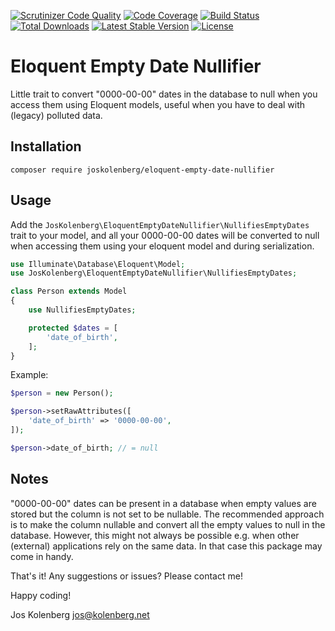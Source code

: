 [![Scrutinizer Code Quality](https://scrutinizer-ci.com/g/joskolenberg/eloquent-empty-date-nullifier/badges/quality-score.png?b=master)](https://scrutinizer-ci.com/g/joskolenberg/eloquent-empty-date-nullifier/?branch=master)
[![Code Coverage](https://scrutinizer-ci.com/g/joskolenberg/eloquent-empty-date-nullifier/badges/coverage.png?b=master)](https://scrutinizer-ci.com/g/joskolenberg/eloquent-empty-date-nullifier/?branch=master)
[![Build Status](https://scrutinizer-ci.com/g/joskolenberg/eloquent-empty-date-nullifier/badges/build.png?b=master)](https://scrutinizer-ci.com/g/joskolenberg/eloquent-empty-date-nullifier/build-status/master)
[![Total Downloads](https://poser.pugx.org/joskolenberg/eloquent-empty-date-nullifier/downloads)](https://packagist.org/packages/joskolenberg/eloquent-empty-date-nullifier)
[![Latest Stable Version](https://poser.pugx.org/joskolenberg/eloquent-empty-date-nullifier/v/stable)](https://packagist.org/packages/joskolenberg/eloquent-empty-date-nullifier)
[![License](https://poser.pugx.org/joskolenberg/eloquent-empty-date-nullifier/license)](https://packagist.org/packages/joskolenberg/eloquent-empty-date-nullifier)

# Eloquent Empty Date Nullifier
Little trait to convert "0000-00-00" dates in the database to null when you access them using Eloquent models, useful when you have to deal with (legacy) polluted data.

## Installation
```
composer require joskolenberg/eloquent-empty-date-nullifier
```

## Usage
Add the ```JosKolenberg\EloquentEmptyDateNullifier\NullifiesEmptyDates``` trait to your model, and all your 0000-00-00 dates will be converted to null when accessing them using your eloquent model and during serialization.
```php
use Illuminate\Database\Eloquent\Model;
use JosKolenberg\EloquentEmptyDateNullifier\NullifiesEmptyDates;

class Person extends Model
{
    use NullifiesEmptyDates;

    protected $dates = [
        'date_of_birth',
    ];
}
```
Example:
```php
$person = new Person();

$person->setRawAttributes([
	'date_of_birth' => '0000-00-00',
]);

$person->date_of_birth; // = null
```

## Notes
"0000-00-00" dates can be present in a database when empty values are stored but the column is not set to be nullable. The recommended approach is to make the column nullable and convert all the empty values to null in the database. However, this might not always be possible e.g. when other (external) applications rely on the same data. In that case this package may come in handy.

That's it! Any suggestions or issues? Please contact me!

Happy coding!

Jos Kolenberg <jos@kolenberg.net>
